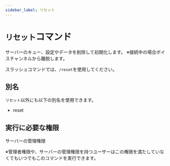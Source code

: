 ```yaml
---
sidebar_label: リセット
---
```

# `リセット`コマンド
サーバーのキュー、設定やデータを削除して初期化します。
※接続中の場合ボイスチャンネルから離脱します。

スラッシュコマンドでは、`/reset`を使用してください。

## 別名
`リセット`以外にも以下の別名を使用できます。

- reset




## 実行に必要な権限
サーバーの管理権限

※管理者権限や、サーバーの管理権限を持つユーザーはこの権限を満たしていなくてもいつでもこのコマンドを実行できます。
  
